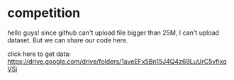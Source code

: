 # competition
hello guys! since github can't upload file bigger than 25M, I can't upload dataset. But we can share our code here.

click here to get data:
https://drive.google.com/drive/folders/1aveEFx5Bn15J4Q4z69LuUrC5vfixqVSi
